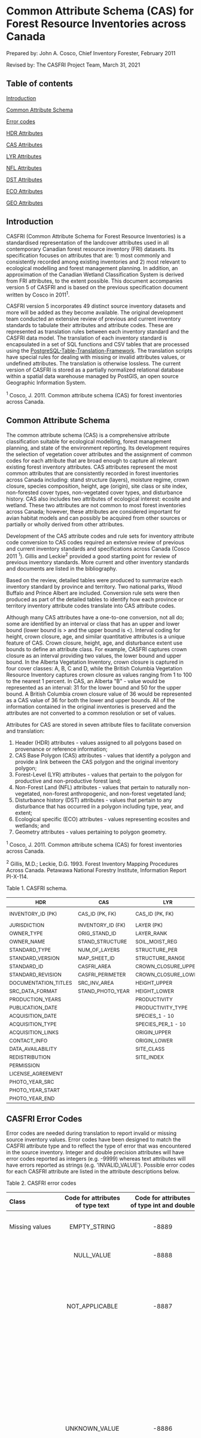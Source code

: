 # Common Attribute Schema (CAS) for Forest Resource Inventories across Canada  

Prepared by: John A. Cosco, Chief Inventory Forester, February 2011

Revised by: The CASFRI Project Team, March 31, 2021

## Table of contents
<a href="#Intro">Introduction</a>

<a href="#CAS">Common Attribute Schema</a>

<a href="#Error_codes">Error codes</a>

<a href="#HDR_attributes">HDR Attributes</a>

<a href="#CAS_attributes">CAS Attributes</a>

<a href="#LYR_attributes">LYR Attributes</a>

<a href="#NFL_attributes">NFL Attributes</a>

<a href="#DST_attributes">DST Attributes</a>

<a href="#ECO_attributes">ECO Attributes</a>

<a href="#GEO_attributes">GEO Attributes</a>

<a name=Intro></a>
## Introduction  

CASFRI (Common Attribute Schema for Forest Resource Inventories) is a standardised representation of the landcover attributes used in all contemporary Canadian forest resource inventory (FRI) datasets. Its specification focuses on attributes that are: 1) most commonly and consistently recorded among existing inventories and 2) most relevant to ecological modelling and forest management planning. In addition, an approximation of the Canadian Wetland Classification System is derived from FRI attributes, to the extent possible. This document accompanies version 5 of CASFRI and is based on the previous specification document written by Cosco in 2011<sup>1</sup>.

CASFRI version 5 incorporates 49 distinct source inventory datasets and more will be added as they become available. The original development team conducted an extensive review of previous and current inventory standards to tabulate their attributes and attribute codes. These are represented as translation rules between each inventory standard and the CASFRI data model. The translation of each inventory standard is encapsulated in a set of SQL functions and CSV tables that are processed using the <a href="https://github.com/edwardsmarc/PostgreSQL-Table-Translation-Framework">PostgreSQL-Table-Translation-Framework</a>. The translation scripts have special rules for dealing with missing or invalid attributes values, or undefined attributes. The translation is otherwise lossless. The current version of CASFRI is stored as a partially normalized relational database within a spatial data warehouse managed by PostGIS, an open source Geographic Information System.

<sup>1</sup> Cosco, J. 2011. Common attribute schema (CAS) for forest inventories across Canada.

<a name=CAS></a>
## Common Attribute Schema  

The common attribute schema (CAS) is a comprehensive attribute classification suitable for ecological modelling, forest management planning, and state of the environment reporting. Its development requires the selection of vegetation cover attributes and the assignment of common codes for each attribute that are broad enough to capture all relevant existing forest inventory attributes. CAS attributes represent the most common attributes that are consistently recorded in forest inventories across Canada including: stand structure (layers), moisture regime, crown closure, species composition, height, age (origin), site class or site index, non-forested cover types, non-vegetated cover types, and disturbance history. CAS also includes two attributes of ecological interest: ecosite and wetland. These two attributes are not common to most forest inventories across Canada; however, these attributes are considered important for avian habitat models and can possibly be acquired from other sources or partially or wholly derived from other attributes.  

Development of the CAS attribute codes and rule sets for inventory attribute code conversion to CAS codes required an extensive review of previous and current inventory standards and specifications across Canada (Cosco 2011 <sup>1</sup>). Gillis and Leckie<sup>2</sup> provided a good starting point for review of previous inventory standards. More current and other inventory standards and documents are listed in the bibliography.

Based on the review, detailed tables were produced to summarize each inventory standard by province and territory. Two national parks, Wood Buffalo and Prince Albert are included. Conversion rule sets were then produced as part of the detailed tables to identify how each province or territory inventory attribute codes translate into CAS attribute codes. 

Although many CAS attributes have a one-to-one conversion, not all do; some are identified by an interval or class that has an upper and lower bound (lower bound is > and the upper bound is <). Interval coding for height, crown closure, age, and similar quantitative attributes is a unique feature of CAS. Crown closure, height, age, and disturbance extent use bounds to define an attribute class. For example, CASFRI captures crown closure as an interval providing two values, the lower bound and upper bound. In the Alberta Vegetation Inventory, crown closure is captured in four cover classes: A, B, C and D, while the British Columbia Vegetation Resource Inventory captures crown closure as values ranging from 1 to 100 to the nearest 1 percent. In CAS, an Alberta "B" - value would be represented as an interval: 31 for the lower bound and 50 for the upper bound. A British Columbia crown closure value of 36 would be represented as a CAS value of 36 for both the lower and upper bounds. All of the information contained in the original inventories is preserved and the attributes are not converted to a common resolution or set of values.  

Attributes for CAS are stored in seven attribute files to facilitate conversion and translation:  

1. Header (HDR) attributes - values assigned to all polygons based on provenance or reference information;  
2. CAS Base Polygon (CAS) attributes - values that identify a polygon and provide a link between the CAS polygon and the original inventory polygon;  
3. Forest-Level (LYR) attributes - values that pertain to the polygon for productive and non-productive forest land;  
4. Non-Forest Land (NFL) attributes - values that pertain to naturally non-vegetated, non-forest anthropogenic, and non-forest vegetated land;  
5. Disturbance history (DST) attributes - values that pertain to any disturbance that has occurred in a polygon including type, year, and extent;
6. Ecological specific (ECO) attributes - values representing ecosites and wetlands; and
7. Geometry attributes - values pertaining to polygon geometry.

<sup>1</sup> Cosco, J. 2011. Common attribute schema (CAS) for forest inventories across Canada.

<sup>2</sup> Gillis, M.D.; Leckie, D.G. 1993. Forest Inventory Mapping Procedures Across Canada. Petawawa National Forestry Institute, Information Report PI-X-114.  



Table 1. CASFRI schema.

| <sub>HDR</sub>               | <sub>CAS</sub>               | <sub>LYR</sub>                 | <sub>NFL</sub>                 | <sub>DST</sub>              | <sub>ECO</sub>              | <sub>GEO</sub>             |
| ---------------------------- | ---------------------------- | ------------------------------ | ------------------------------ | --------------------------- | --------------------------- | -------------------------- |
| <sub>INVENTORY_ID (PK)</sub> | <sub>CAS_ID (PK, FK)</sub>   | <sub>CAS_ID (PK, FK)</sub>     | <sub>CAS_ID (PK, FK)</sub>     | <sub>CAS_ID (PK, FK)</sub>  | <sub>CAS_ID (PK, FK)</sub>  | <sub>CAS_ID (PK, FK)</sub> |
| <sub>JURISDICTION</sub>      | <sub>INVENTORY_ID (FK)</sub> | <sub>LAYER (PK)</sub>          | <sub>LAYER (PK)</sub>          | <sub>LAYER (PK)</sub>       | <sub>WETLAND_TYPE</sub>     | <sub>GEOMETRY</sub>        |
| <sub>OWNER_TYPE</sub>        | <sub>ORIG_STAND_ID</sub>     | <sub>LAYER_RANK</sub>          | <sub>LAYER_RANK</sub>          | <sub>DIST_TYPE_1</sub>      | <sub>WET_VEG_COVER</sub>    |                            |
| <sub>OWNER_NAME</sub>        | <sub>STAND_STRUCTURE</sub>   | <sub>SOIL_MOIST_REG</sub>      | <sub>SOIL_MOIST_REG</sub>      | <sub>DIST_YEAR_1</sub>      | <sub>WET_LANDFORM_MOD</sub> |                            |
| <sub>STANDARD_TYPE</sub>     | <sub>NUM_OF_LAYERS</sub>     | <sub>STRUCTURE_PER</sub>       | <sub>STRUCTURE_PER</sub>       | <sub>DIST_EXT_UPPER_1</sub> | <sub>WET_LOCAL_MOD</sub>    |                            |
| <sub>STANDARD_VERSION</sub>  | <sub>MAP_SHEET_ID</sub>      | <sub>STRUCTURE_RANGE</sub>       | <sub>CROWN_CLOSURE_UPPER</sub> | <sub>DIST_EXT_LOWER_1</sub> | <sub>ECO_SITE</sub>         |                            |
| <sub>STANDARD_ID</sub>       | <sub>CASFRI_AREA</sub>       | <sub>CROWN_CLOSURE_UPPER</sub> | <sub>CROWN_CLOSURE_LOWER</sub> | <sub>DIST_TYPE_2</sub>      |                 <sub>LAYER</sub>            |                            |
| <sub>STANDARD_REVISION</sub> | <sub>CASFRI_PERIMETER</sub>  | <sub>CROWN_CLOSURE_LOWER</sub> |<sub> HEIGHT_UPPER</sub>        | <sub>DIST_YEAR_2</sub>      |                             |                            |
| <sub>DOCUMENTATION_TITLES</sub> | <sub>SRC_INV_AREA</sub>   | <sub>HEIGHT_UPPER</sub>        | <sub>HEIGHT_LOWER</sub>        | <sub>DIST_EXT_UPPER_2</sub> |                             |                            |
| <sub>SRC_DATA_FORMAT</sub>   | <sub>STAND_PHOTO_YEAR</sub>  | <sub>HEIGHT_LOWER</sub>        | <sub>NAT_NON_VEG</sub>         | <sub>DIST_EXT_LOWER_2</sub> |                             |                            |
| <sub>PRODUCTION_YEARS </sub> |                              | <sub>PRODUCTIVITY</sub>        | <sub>NON_FOR_ANTH</sub>        | <sub>DIST_TYPE_3</sub>      |                             |                            |
| <sub>PUBLICATION_DATE</sub>  |                              | <sub>PRODUCTIVITY_TYPE</sub>   | <sub>NON_FOR_VEG</sub>         | <sub>DIST_YEAR_3</sub>      |                             |                            |
| <sub>ACQUISITION_DATE</sub>  |                              | <sub>SPECIES_1 - 10</sub>      |                                | <sub>DIST_EXT_UPPER_3</sub> |                             |                            |
| <sub>ACQUISITION_TYPE</sub>  |                              | <sub>SPECIES_PER_1 - 10</sub>  |                                | <sub>DIST_EXT_LOWER_3</sub> |                             |                            |
| <sub>ACQUISITION_LINKS</sub> |                              | <sub>ORIGIN_UPPER</sub>        |                                |                             |                             |                            |
| <sub>CONTACT_INFO</sub>      |                              | <sub>ORIGIN_LOWER</sub>        |                                |                             |                             |                            |
| <sub>DATA_AVAILABILITY</sub> |                              | <sub>SITE_CLASS</sub>          |                                |                             |                             |                            |
| <sub>REDISTRIBUTION</sub>    |                              | <sub>SITE_INDEX</sub>          |                                |                             |                             |                            |
| <sub>PERMISSION</sub>        |                              |                                |                                |                             |                             |                            |
| <sub>LICENSE_AGREEMENT</sub> |                              |                                |                                |                             |                             |                            |
| <sub>PHOTO_YEAR_SRC</sub>    |                              |                                |                                |                             |                             |                            |
| <sub>PHOTO_YEAR_START</sub>  |                              |                                |                                |                             |                             |                            |
| <sub>PHOTO_YEAR_END</sub>    |                              |                                |                                |                             |                             |                            |

 
<a name=Error_codes></a>
## CASFRI Error Codes  

Error codes are needed during translation to report invalid or missing source inventory values. Error codes have been designed to match the CASFRI attribute type and to reflect the type of error that was encountered in the source inventory. Integer and double precision attributes will have error codes reported as integers (e.g. -9999) whereas text attributes will have errors reported as strings (e.g. 'INVALID_VALUE'). Possible error codes for each CASFRI attribute are listed in the attribute descriptions below.

Table 2. CASFRI error codes

| Class          | Code&nbsp;for&nbsp;attributes of&nbsp;type&nbsp;text | Code&nbsp;for&nbsp;attributes of&nbsp;type&nbsp;int&nbsp;and&nbsp;double | Description |
|:-------------- |:---------:|:------------:|:----------- |
| Missing&nbsp;values | EMPTY_STRING | -8889 | Missing value that is stored as an empty string (e.g. '' or '&#160;'). |
|                | NULL_VALUE        | -8888 | Missing value that is a true null value. |
|                | NOT_APPLICABLE    | -8887 | Target attribute not found in source inventory or attribute does not apply to this record (e.g. the source inventory does not record information for this attribute). |
|                | UNKNOWN_VALUE     | -8886 | Non-null source value indicating that the correct attribute value is not known (e.g. UK) or that the value should exist but can not be determined by the CASFRI translator (e.g. it is not possible to determine the correct value because the source dataset is incomplete). This is different from NOT_APPLICABLE where the value clearly does not exist. |
| Invalid&nbsp;values | OUT_OF_RANGE | -9999 | Value is outside the expected range of valid values (e.g. a percent value that is greater than 100. |
|                | NOT_IN_SET        | -9998 | Non-null value that is not a member of a set or list of expected values (e.g. a source value does not match a list of expected codes for an inventory). |
|                | INVALID_VALUE     | -9997 | Non-null invalid value (e.g. input value does not match expected format). |
|                | WRONG_TYPE        | -9995 | Value is of the wrong data type (e.g. a string or decimal value when an integer is expected). |
| Geometric&nbsp;error | INVALID_GEOMETRY  | -7779 | Invalid geometry in one or more polygons. |
|                | NO_INTERSECT      | -7778 | FRI geometry does not intersect any polygons (e.g. when running a spatial join with a photo year geometry). |
| Translation    | TRANSLATION_ERROR | -3333 | Generic translation error (reported for a failed translation). |



Four types of attribute have been identified in CASFRI and only specific codes are used for each type. They are:

| Attribute&nbsp;type | Description | Possible&nbsp;error&nbsp;code| 
|:-------------- |:--------- |:---------:|
| text | Arbitrary text values. e.g. the MAP_SHEET_ID attribute | NULL_VALUE, EMPTY_STRING, NOT_APPLICABLE, UNKNOWN_VALUE, INVALID_VALUE |
| code | Codified values. e.g. most text CASFRI attributes: SPECIES_X, DIST_TYPE_X and NFL types | NULL_VALUE, EMPTY_STRING, NOT_APPLICABLE, UNKNOWN_VALUE, NOT_IN_SET, INVALID_VALUE |
| number | Numeric values. e.g. LAYER, LAYER_RANK | NULL_VALUE, NOT_APPLICABLE, UNKNOWN_VALUE, INVALID_VALUE |
| range | Bounded numeric values. e.g. all HEIGHT, CROWN_CLOSURE and ORIGIN CASFRI attributes as well as SRC_INV_AREA, STAND_PHOTO_YEAR and SPECIES_PER_X| NULL_VALUE, NOT_APPLICABLE, UNKNOWN_VALUE, INVALID_VALUE, OUT_OF_RANGE |

* The main difference between the text and the number type is that empty numbers can only be NULLs (NULL_VALUE) whereas empty text values can be either NULLs (NULL_VALUE) or empty strings (EMPTY_STRING).
* The main difference between the text and the code type is that wrong codes are not in the set of acceptable values (NOT_IN_SET). In some cases, some codes, not fulfilling the source specification, might also translate to invalid (INVALID_VALUE).
* The main difference between the number and the range type is that range values can be out of range (OUT_OF_RANGE) while simple numbers cannot since they are not delimited.


<a name=HDR_attributes></a>
## HDR Attributes 

Header information is a primary element of CAS. Header information identifies the source data set including jurisdiction, ownership, tenure type, inventory type, inventory version, inventory start and finish date and the year of acquisition for CAS. These attributes are described below.


### INVENTORY_ID (PK)

The **INVENTORY_ID** attribute is a unique identifier that is assigned to each forest inventory. It is the concatenation of the **JURISDICTION** attribute plus an integer that increments with newer inventories within a jurisdiction.

| Values | Description |
| :----- | :-------------- |
| Alphanumeric string of two characters followed by two digits. e.g., BC08, AB06, AB16, NB01 | Two characters represent the province/territory, two digits increment for each source inventory available from the province/territory |


### JURISDICTION

The **JURISDICTION** attribute identifies the province, territory or national park from which the inventory data came.

| Values | 
| :-------------------------- |
| British Columbia |
| Alberta |
| Saskatchewan |
| Manitoba |
| Ontario |
| Quebec |
| Prince Edward Island |
| New Brunswick |
| Nova Scotia |
| Newfoundland and Labrador |
| Yukon Territory |
| Northwest Territories |
| Wood Buffalo National Park |
| Prince Albert National Park |


### OWNER_TYPE

The **OWNER_TYPE** attribute identifies who owns the inventory data. Ownership of the inventory can be federal, provincial, territory, industry, private, or First Nation.

| Values    | Description |
| :-------- | :-------------- |
| PROV_GOV  | Provincial Government |
| FED_GOV   | Federal Government |
| TERRITORY | Yukon Territory or Northwest Territories |
| FN        | First Nation |
| INDUSTRY  | Industry |
| PRIVATE   | Private |
| UNKNOWN_VALUE | Owner type is unknown |


### OWNER_NAME

The **OWNER_NAME** attribute identifies who owns the land that the inventory covers, and degree of permission to which the data can be used. Ownership of the land is identified as being crown, private, military, or First Nation.

| Values   | Description   |
| :------- | :-------------- |
| CROWN    | Crown |
| PRIVATE  | Private |
| MILITARY | Military |
| FN       | First Nation |
| UNKNOWN_VALUE | Owner name is unknown |


### STANDARD_TYPE

The **STANDARD_TYPE** attribute identifies the kind of inventory that was produced for an area. The name, abbreviation, or acronym usually becomes the name used to identify an inventory. For example, Alberta had a series of successive forest inventories called Phase 1, Phase 2, and Phase 3. As inventories became more inclusive of attributes other than just the trees, they became known as vegetation inventories, for example, the Alberta Vegetation Inventory or AVI. The inventory type along with a version number usually identifies an inventory.

| Values         | Description        |
| :------------- | :-------------- |
|  Alphanumeric | Inventory name or type of inventory |
| UNKNOWN_VALUE | Inventory name or type of inventory is unknown |


### STANDARD_VERSION

The **STANDARD_VERSION** attribute identifies the version number of the standards used to produce the inventory, usually across large land bases and for a relatively long period of time. The inventory type along with a version number usually identifies an inventory.

| Values         | Description        |
| :------------- | :-------------- |
|  Alphanumeric | The standard and version of the standard used to produce the inventory |


### STANDARD_ID

The **STANDARD_ID** attribute is the CASFRI unique identifier for the standard used to produce the inventory. If a standard is updated such that a new translation table is required, the **STANDARD_ID** is be incremented. The numeric part of the standard id does not necessarily correspond to the version of the standard nor to a chronological order. It is simply a unique identifier.

| Values        | Description   |
| :------------ | :------------ |
| Alphanumeric | The CASFRI unique identifier of the inventory |

### STANDARD_REVISION

The **STANDARD_REVISION** attribute records whether any revisions have been made to the standard.

| Values        | Description        |
| :------------ | :------------ |
| Alphanumeric | List of revisions made to the standard used to produce the inventory |
| UNKNOWN_VALUE | Standard revision is unknown |


### DOCUMENTATION_TITLES

The **DOCUMENTATION_TITLES** attribute identifies titles of documents associated with the standard and the inventory data e.g., metadata, data dictionary, manual, etc.

| Values | Description |
| :----- | :-------------- |
| Text   | Titles of documents associated with the standard and the inventory data |
| UNKNOWN_VALUE | Titles of documents are unknown |


### SRC_DATA_FORMAT

The **SRC_DATA_FORMAT** attribute identifies the format of the inventory data e.g., geodatabase, shapefile, e00 file. When many formats are used, they are separated by a comma.

| Values           | Description      |
| :--------------- | :--------------- |
| ESRI_GEODATABASE | ESRI file geodatabase       |
| SHAPEFILE        | ESRI shapefile              |
| ESRI_E00         | ESRI E00 transfer files     |
| ESRI_COVERAGE    | ESRI Coverage files         |
| ACCESS_DATABASE  | Microsoft Access database   |
| UNKNOWN_VALUE    | Format of the inventory is unknown |


### PRODUCTION_YEARS

The **PRODUCTION_YEARS** attribute identifies the year or the year interval (e.g. 1998-2003) during which the inventory was produced.

| Values | Description |
| :----- | :-------------- |
| Year   | Year or year interval during which the inventory was produced |
| UNKNOWN_VALUE | Year of production is unknown |


### PUBLICATION_DATE

The **PUBLICATION_DATE**  attribute identifies the date at which the inventory data was published by the producer on the web or internally.

| Values | Description |
| :----- | :-------------- |
| Date   | Date at which the inventory data was published  |
| UNKNOWN_VALUE | Publication date is unknown |

### ACQUISITION_DATE

The **ACQUISITION_DATE** attribute identifies the date at which the inventory data was acquired by the CASFRI project.

| Values | Description |
| :----- | :-------------- |
| Date   | Date at which the inventory data was acquired  |
| UNKNOWN_VALUE | Acquisition date is unknown |


### ACQUISITION_TYPE

The **ACQUISITION_TYPE** attribute identifies the mean by which the inventory data was acquired. This is mainly to identify inventories that were publicly available (online or by other means) when they were acquired by the CASFRI project.

| Values | Description |
| :----- | :-------------- |
| DVD   | Inventory data was acquired on DVD support |
| FTP   | Inventory data was acquired through an FTP site. Link to the FTP site should be provided in the ACQUISITION_LINKS field |
| HTTP   | Inventory data was acquired through a HTTP site. Link to the HTTP site should be provided in the ACQUISITION_LINKS field |
| TEMPORARY_FTP | Inventory data was acquired through a temporary FTP link that is not available anymore |
| TEMPORARY_HTTP | Inventory data was acquired through a temporary HTTP link that is not available anymore |
| UNKNOWN_VALUE   | Acquisition type is unknown |

### ACQUISITION_LINKS

The **ACQUISITION_LINKS** attribute identifies the HTTP or FTP addresses (there can be many) from which the inventory was downloaded. Temporary addresses are not provided.

| Values | Description |
| :----- | :-------------- |
| Text   | HTTP or FTP addresses (there can be many) from which the inventory was downloaded |
| UNKNOWN_VALUE | Acquisition links are unknown |
| NOT_APPLICABLE | Attribute does not apply to this record. (.g. Acquisition type is not FTP, nor HTTP) |

### CONTACT_INFO

The **CONTACT_INFO** attribute identifies the contact information (name, address, phone, email, etc.) associated with the inventory data.

| Values | Description |
| :----- | :-------------- |
| Text   | Contact information associated with the inventory data   |
| NO_INFO | No contact info was provided |


### DATA_AVAILABILITY

The **DATA_AVAILABILITY** attribute identifies the type of access to the inventory data e.g., direct contact or open access.

| Values | Description |
| :----- | :-------------- |
| DIRECT_CONTACT   | The inventory was acquired through direct contact with an individual part of the production process. The name of this person should be listed in the CONTACT_INFO field |
| OPEN_ACCESS      | The inventory is openly available on the web. Links to the dataset should be provided in the ACQUISITION_LINKS field |
| ADMINISTRATVE_PROCESS | The inventory was acquired through a standardized administrative process |
| UNKNOWN_VALUE | Availability of the inventory is unknown |


### REDISTRIBUTION

The **REDISTRIBUTION** attribute identifies the conditions under which the inventory data can be redistributed to other parties.

| Values | Description |
| :----- | :-------------- |
| OPEN_WITH_ACKNOWLEDGMENT  | Dataset can be redistributed if the source is properly acknowledged |
| OPEN_FOR_BEACON_AND_BAM_PROJECTS  | Dataset can be used only for BEACON and BAM projects |
| REQUIRES_AGREEMENT  | Dataset can be redistributed only following a specific agreement with the provider |
| NOT_SPECIFIED  | The dataset redistribution conditions are not specified |
| UNKNOWN_VALUE  | The dataset redistribution conditions are unknown |


### PERMISSION

The **PERMISSION** attribute identifies the degree of permission to which the data can be used i.e., whether the use of the data is unrestricted, restricted or limited.

| Values       | Description |
| :----------- | :-------------- |
| UNRESTRICTED | Use of the inventory data is unrestricted |
| RESTRICTED   | Use of the inventory data has restrictions |
| LIMITED      | Use of the data has limitations |
| NOT_SPECIFIED | Use of the data is not specified |
| UNKNOWN_VALUE | Use of the data is unknown |


### LICENSE_AGREEMENT

The **LICENSE_AGREEMENT** attribute identifies the type of license associated with the inventory data.

| Values | Description |
| :----- | :-------------- |
| Text   | Type of license associated with the inventory data |


### PHOTO_YEAR_SRC

The **PHOTO_YEAR_SRC** attribute identifies the source data type that is used to define the photo year i.e., the year in which the inventory was considered initiated and completed.

| Values           | Description |
| :-------------   | :-------------- |
| SPATIAL_JOIN     | Photo year is stored as polygons in a separate file that has to be spatially joined to the inventory |
| VALUE_PER_STAND  | Photo year is provided as an attribute in the source inventory |
| RELATIONAL_JOIN  | Photo year is stored in a separate table that has to be joined to the inventory |
| GLOBAL_INVENTORY | Photo year is provided as a single value that applies to the entire inventory |
| UNKNOWN_VALUE    | Photo year source is unknown |


### PHOTO_YEAR_START

The **PHOTO_YEAR_START** attribute identifies the year in which the inventory was considered initiated. An inventory can take several years to complete; therefore, start and end dates are included to identify the interval for when the inventory was completed.

| Values      | Description |
| :---------- | :-------------- |
| 1900&#8209;2020 | Earliest year of aerial photo acquisition |
| -8886 | Earliest year of aerial photo acquisition is unknown |


### PHOTO_YEAR_END

The **PHOTO_YEAR_END** attribute identifies the year in which the inventory was considered completed. An inventory can take several years to complete; therefore, start and end dates are included to identify the interval for when the inventory was completed. 

| Values      | Description |
| :---------- | :-------------- |
| 1900&#8209;2020 | Latest year of aerial photo acquisition |
| -8886 | Latest year of aerial photo acquisition is unknown |


<a name=CAS_attributes></a>
## CAS Attributes

The CAS base polygon data provides polygon specific information and links the original inventory polygon ID to the CAS ID. Identification attributes include original stand ID, CAS Stand ID, Mapsheet ID, and Inventory ID. Polygon attributes include stand structure, polygon area and polygon perimeter. Inventory Reference Year, Photo Year, and Administrative Unit are additional identifiers.

<a name=CAS_ID></a>
### CAS_ID (PK)

The **CAS_ID** attribute is an alpha-numeric identifier that is unique for each polygon within CAS database. It is a concatenation of attributes containing the following sections:

- Inventory id e.g., AB06 (4 characters)
- Source filename i.e., name of shapefile or geodatabase (15 characters)
- Primary id - Polygon ID linking back to the source polygon, often Map Sheet ID or similar (10 characters)
- Secondary id - Polygon ID linking back to the source polygon, often a unique polygon if from the source data (10 characters)
- Cas id - usually ogd_fid which is added after loading and ensures all rows in the database have a unique identifier (7 characters)

In some inventories the source polygons have a unique identifier with a length of up to 20 characters. In these cases, the unique identifier can be split and used as the Primary id and Secondary id to reconstruct a unique identifier linking back to the source polygon. This happens in QC and ON for example.

| Values               | Description |
| :------------------- | :---------- |
| Alphanumeric string |  CAS stand identification - unique string for each polygon within CAS |

### INVENTORY_ID (FK)

The **INVENTORY_ID** attribute is a unique identifier that is assigned to each forest inventory. It is the concatenation of the **JURISDICTION** attribute plus an integer that increments for newly acquired inventories within a jurisdiction. Note that higher integer values do not necessarily indicate more recent inventories.

| Values | Description |
| :----- | :-------------- |
| Alphanumeric string of two characters followed by two digits. e.g., BC08, AB06, AB16, NB01 | Two characters represent the province/territory, two digits increment for each source inventory available from the province/territory |


### ORIG_STAND_ID

The **ORIG_STAND_ID** attribute is the unique number for each polygon within the original inventory.

| Values       | Description |
| :----------- | :-------------- |
| Integer      | Unique number for each polygon within the original inventory |


### STAND_STRUCTURE

The **STAND_STRUCTURE** attribute identifies the physical arrangement or vertical pattern of organization of the vegetation within a polygon.

A SINGLE_LAYERED stand has stem heights that do not vary significantly and the vegetation has only one main canopy layer.

A MULTI_LAYERED stand can have several distinct forest layers and each layer is significant, has a distinct height difference, and is evenly distributed. Generally, the layers are intermixed and when viewed vertically, one layer is above the other. We do not consider NFL layers to part of a MULTI-LAYERED stand structure in CASFRI due to the wide range of potential NFL types. For this reason, any polygon labelled MULTI-LAYERED must have at least 2 LYR layers.

COMPLEX layered stands exhibit a high variation in tree heights. There is no single definitive forested layer as nearly all height classes (and frequently ages) are represented in the stand. The height is chosen from a stand midpoint usually followed by a height range.

HORIZONTAL structure represents vegetated or non-vegetated land with two or more homogeneous strata located within other distinctly different homogeneous strata within the same polygon, but the included strata are too small to map separately based on minimum polygon size rules. This attribute is also used to identify multi-label polygons identified in biophysical inventories such as Wood Buffalo National Park and Prince Albert National Park. In Prince Albert National Park, there are 64 polygons with both horizontal and vertical structure. Since the schema cannot support both horizontal and vertical structure in a single polygon, the understory information for these were dropped.  

If COMPLEX or HORIZONTAL stand structure is assigned in the source data, it is assigned the same value in CASFRI. SINGLE_LAYERED and MULTI_LAYERED stand structure are assigned values based on the number of canopy layers identified in the LYR table. If there is one layer, SINGLE_LAYERED is assigned, otherwise MULTI_LAYERED.

| Values | Description |
| :------------------- | :-------------- |
| SINGLE_LAYERED       | Vegetation within a polygon where the heights do not vary significantly |
| MULTI_LAYERED        | Two or more distinct layers of vegetation occur. Each layer is significant, clearly observable                          and evenly distributed. Each layer is assigned an independent description |
| COMPLEX              | Stands exhibit a high variation of heights with no single defined canopy layer |
| HORIZONTAL           | Two or more significant strata within the same polygon; at least one of the strata is too small                          to delineate as a separate polygon |
| NULL_VALUE     | Source value is NULL |
| EMPTY_STRING   | Source value is a non-NULL empty string |
| UNKNOWN_VALUE  | Source value should exist but is unknown |
| NOT_IN_SET     | Source value is not in the set of expected values for the source inventory |
| NOT_APPLICABLE | Attribute does not apply to this record (e.g. polygon does not have canopy information) |


### NUM_OF_LAYERS  

The **NUM_OF_LAYERS** attribute identifies the number of LYR and NFL layers associated with the stand. Note that NUM_OF_LAYERS is independent from STAND_STRUCTURE since STAND_STRUCTURE is only based on the number of canopy layers in the LYR table. STAND_STRUCTURE could therefore be SINGLE_LAYERED, even when NUM_OF_LAYERS is > 1.

| Values        | Description |
| :------------ | :----- |
| 1&#8209;9     | Number of vegetation or non-vegetation layers assigned to a particular polygon. A maximum of 9 layers can be identified |
| -8886         | Number of layers is unknown (e.g. there is disturbance info, but no reported layers) |


### MAP_SHEET_ID

The **MAP_SHEET_ID** attribute identifies the map sheet to which the polygon in the source inventory belongs.

| Values         | Description        |
| :------------  | :------------ |
| Alphanumeric  | Map sheet to which belong the polygon in the source inventory |
| NULL_VALUE     | Source value is null |
| NOT_APPLICABLE | Attribute does not apply to this record |


### CASFRI_AREA

The **CASFRI_AREA** attribute measures the area of each polygon in hectares (ha). It is measured to 2 decimal places by PostGIS.

| Values        | Description |
| :-----        | :------------ |
| >=0.01        | Polygon (stand) area in hectares (ha) |


### CASFRI_PERIMETER

The **CASFRI_PERIMETER** attribute measures the perimeter of each polygon in metres (m). It is measured to 2 decimal places. This attribute is calculated by PostGIS.

| Values | Description |
| :----- | :-------------- |
| >=0.01 | Polygon (stand) perimeter in metres (m) |


### SRC_INV_AREA

The **SRC_INV_AREA** attribute measures the area of each polygon in hectares (ha). It is calculated by the data providers and may contain missing values. It is reported in CASFRI to 2 decimal places.

| Values | Description        |
| :----- | :------------ |
| >=0.01 | Polygon (stand) area in hectares (ha) |
| -8888 | Source value is NULL |
| -8887 | Attribute does not apply to this record |
| -8886 | Source value should exist but is unknown |
| -9997 | Source value is invalid |
| -9999 | Source value is outside expected range |

### STAND_PHOTO_YEAR

The **STAND_PHOTO_YEAR** attribute identifies the year in which the aerial photography program was conducted for a particular polygon. This is in contrast to photo_year_start and photo_year_end which identify the interval for when the inventory was completed.

| Values      | Description      |
| :---------- | :---------- |
| 1900&#8209;2020 | Identifies the year in which the aerial photography program was conducted |
| -8888 | Source value is NULL |
| -8887 | Attribute does not apply to this record |
| -8886 | Source value should exist but is unknown |
| -9997 | Source value is invalid |
| -9999 | Source value is outside expected range |

<a name=LYR_attributes></a>
## LYR Attributes

Forest layer attributes.


### CAS_ID (PK, FK)

See <a href="#CAS_ID">CAS_ID</a> in the CAS table.

<a name=LAYER></a>
### LAYER (PK)

Identifies the layer number of the LYR or NFL row within a particular polygon. A maximum of 9 layers can be identified. No two LYR or NFL layers can have the same value within the same polygon.

LAYER is related to STAND_STRUCTURE and NUM_OF_LAYERS and is recorded for all LYR and NFL records. In stands with SINGLE_LAYERED, MULTI_LAYERED or COMPLEX structure, Layer 1 will always be the tallest (uppermost) LYR layer in the stand sequentially followed by Layer 2 and so on. All NFL layers are reported below the LYR layers, shrub layers are assumed to be above herb layers in cases where both are available. Any non-vegetated NFL layers are reported last (i.e. highest layer value). Lower layers are assigned the appropriate value based on the presence of higher layers, so if no canopy information exists, an NFL layer will get a value of 1. In stands with HORIZONTAL structure, the LAYER values represent the different horizontal sub-components of the polygon. The maximum number of layers recognized is nine. 

| Values   | Description   |
| :------- | :------- |
| 1&#8209;9 | Layer number of a vegetation or non-vegetation layer within a particular polygon |

Notes:

- LAYER is a CASFRI derived attribute that is computed based on the presence or absence of values for different layers. This is why it cannot be assigned an error code. It does not have any direct relation to any values in the source data.
- The LYR and NFL tables define layers as described above. The LAYER attribute in the DST is always used to associate a DST record with a LYR or NFL layer. DST layer should never have values that don't match an existing LYR or NFL record.
- ECO LAYER is only used in Parks Canada datasets with horizontal structure.

<a name=LAYER_RANK></a>
### LAYER_RANK

Layer rank is an attribute related to LAYER and refers to the layer importance for forest management planning, operational, or silvicultural purposes. Layer rank is always copied from the source data when available. If no rank is assigned in the source data, CASFRI reports an error code. 

Some inventories (AB, NB, NT, ON, SK SKVI, and NS) do not have an explicit rank attribute, but do have attributes repeated for an overstory (or primary) and understory (or secondary) layer. SK SFVI has attributes repeated for three forest layers. In these cases, we assign the overstory (primary) values to LAYER_RANK 1, the understory (secondary) values to LAYER_RANK 2 etc. The overstory (or primary) layer is not always the tallest, so LAYER and LAYER_RANK in these inventories are not always the same.

| Values | Description |
| :----- | :----- |
| 1&#8209;9  | Layer Rank - value assigned sequentially to layer of importance. Rank 1 is the most important layer followed by Rank 2,                etc.  |
| -8888 | Source value is NULL |
| -8887 | Attribute does not apply to this record |
| -8886 | Source value should exist but is unknown |
| -9997 | Source value is invalid |


<a name=STRUCTURE_PER></a>
### STRUCTURE_PER

The **STRUCTURE_PER** attribute identifies the percentage of stand area for HORIZONTAL structured polygons. It is assigned in 10% increments, attributed to each stratum within the entire polygon and must add up to 100%. Any number of horizontal strata can be described per horizontal polygon.

| Values                             | Description  |
| :--------------------------------- | :------ |
| 10, 20, 30, 40, 50, 60, 70, 80, 90 | When **STAND_STRUCTURE** = "HORIZONTAL", used with horizontal stands to identify the percentage, in 10%                                        increments, of strata within the polygon. Must add up to 100%. |
| 100                                | When **STAND_STRUCTURE** = "SINGLE_LAYERED", "MULTI_LAYERED", "COMPLEX", value = 100 i.e., when there is no horizontal                                                structure |
| -8888 | Source value is NULL |
| -8887 | Attribute does not apply to this record |
| -8886 | Source value should exist but is unknown |
| -9997 | Source value is invalid |
| -9999 | Source value is outside expected range |


### STRUCTURE_RANGE

The **STRUCTURE_RANGE** attribute identifies the height range (m) around stand midpoint for COMPLEX structured polygons. For example, height range 6 means that the range around the midpoint height is 3 meters above and 3 meters below the midpoint.

| Values | Description |
| :----- | :----- |
| 1&#8209;99 | When **STAND_STRUCTURE** = "COMPLEX", measures the height range (m) around the midpoint height of the stand. It is calculated as the difference between the mean or median heights of the upper and lower layers within the complex stand |
| -8888 | Source value is NULL |
| -8887 | Attribute does not apply to this record  (e.g. when **STAND_STRUCTURE** = "SINGLE_LAYERED", "MULTI_LAYERED", or "HORIZONTAL") |
| -8886 | Source value should exist but is unknown |
| -9997 | Source value is invalid |
| -9999 | Source value is outside expected range |

Notes:

- Applies to the following inventories: AB, NT, SK (SFVI), and YT (YVI02).


<a name=SOIL_MOIST_REG></a>
### SOIL_MOIST_REG  

The **SOIL_MOIST_REG** attribute identifies the available moisture supply for plant growth over a period of several years. Soil moisture regime is influenced by precipitation, evapotranspiration, topography, insolation, ground water, and soil texture. The CAS soil moisture regime code represents the similarity of classes across Canada.

| Value          | Description |
| :------------- | :----- |
| DRY            | Soil retains moisture for a negligible period following precipitation with very rapid drained substratum |
| MESIC          | Soils retains moisture for moderately short to short periods following precipitation with moderately well drained substratum |
| MOIST          | Soil retains abundant to substantial moisture for much of the growing season with slow soil infiltration |
| WET            | Poorly drained to flooded where the water table is usually at or near the surface, or the land is covered by shallow water |
| AQUATIC        | Permanent deep-water areas characterized by hydrophytic vegetation (emergent) that grows in or at the surface of water |
| NULL_VALUE     | Source value is NULL |
| EMPTY_STRING   | Source value is a non-NULL empty string |
| UNKNOWN_VALUE  | Source value should exist but is unknown |
| NOT_IN_SET     | Source value is not in the set of expected values for the source inventory |
| NOT_APPLICABLE | Attribute does not apply to this record |

Notes: SOIL_MOIST_REG is usually a polygon level attribute and is therefore the same for any LYR and NFL records. AB and NT however report soil moisture separately for the overstory and understory layers which can lead to layer 1 and 2 having different values.

<a name=CROWN_CLOSURE></a>
### CROWN_CLOSURE_UPPER, CROWN_CLOSURE_LOWER 

The **CROWN_CLOSURE_UPPER** and **CROWN_CLOSURE_LOWER** attributes estimate the percentage of ground area covered by vertically projected tree crowns, shrubs, or herbaceous cover. Crown closure is usually estimated independently for each layer. Crown closure is commonly represented by classes and differs across Canada; therefore, CASFRI recognizes an upper and lower percentage bound for each class.

| Values    | Description |
| :-------- | :-------------- |
| 0&#8209;100   | Upper and lower bound of a crown closure class |
| -8888 | Source value is NULL |
| -8887 | Attribute does not apply to this record (e.g. not a forested polygon) |
| -8886 | Source value should exist but is unknown |
| -9997 | Source value is invalid |
| -9999 | Source value is outside expected range |



<a name=HEIGHT></a>
### HEIGHT_UPPER, HEIGHT_LOWER

The **HEIGHT_UPPER** and **HEIGHT_LOWER** attributes are based on an average height of leading species of dominant and co-dominant heights of the vegetation layer and can represent trees, shrubs, or herbaceous cover. Height can be represented by actual values or by height class and its representation is variable across Canada; therefore, CAS will use upper and lower bounds to represent height.

| Values    | Description |
| :-------- | :-------------- |
| &gt;0, &#8804;100   | Upper and lower bound of a height class |
| -8888 | Source value is NULL |
| -8887 | Attribute does not apply to this record (e.g. not a forested polygon) |
| -8886 | Source value should exist but is unknown |
| -9997 | Source value is invalid |
| -9999 | Source value is outside expected range |


Note:
* In BC10, separate heights are assigned for the dominant and co-dominant species in a layer. A weighted average is therefore computed based on the dominant and co-dominant heights, weighted by the percent cover of the dominant and co-dominant species in the layer.


### PRODUCTIVITY
The **PRODUCTIVITY** attribute classifies forested lands into either productive or unproductive for the purpose of forestry operations. This attribute is translated from source information where it exists. Not all inventories classify productivity. Some inventories have a source value that indicates PRODUCTIVE_FOREST, other inventories classify non-productive types in which case NON_PRODUCTIVE_FOREST is assigned and the non-productive code is translated as **PRODUCTIVITY_TYPE**. If any **PRODUCTIVITY** or **PRODUCTIVITY_TYPE** information is available in the source data, unknown rows are assigned UNKNOWN_VALUE. If no information is available in the source data, NOT_APPLICABLE is assigned.

| Values | Description |
| :----- | :------------ |
| NON_PRODUCTIVE_FOREST  | Forested lands that are not capable of producing trees for forest operations. Includes areas that can produce timber, but cannot be harvested for various reasons |
| PRODUCTIVE_FOREST      | Forested lands capable of producing trees for forest operations |
| UNKNOWN_VALUE          | Source value should exist but is unknown |
| NOT_APPLICABLE         | Attribute does not apply to this record |


### PRODUCTIVITY_TYPE

The **PRODUCTIVITY_TYPE** attribute classifies forested lands by their productive or unproductive class, as assigned in the source data. **PRODUCTIVITY_TYPE** is a sub-class of **PRODUCTIVITY**, but both values may not always occur together. For example, a forested polygon could be labelled as non-productive but a type might not always be assigned. Generally, if a non-productive type is assigned, **PRODUCTIVITY** is reported as NON_PRODUCTIVE_FOREST. One exception is if there is another source attribute that directly assigns **PRODUCTIVITY** as is the case in BC which has separate attributes for classifying the harvestable land base, and for labelling non-productive types (note that this can actually lead to confusing assignments where polygons are labelled as non-productive in one attribute, but included in the harvestable land base in another attribute). Generally, HARVESTABLE is assigned along with PRODUCTIVE_FOREST; and PROTECTION_FOREST, TREED_MUSKEG, TREED_ROCK, ALPINE_FOREST, SCRUB_SHRUB and ALDER are assigned along with NON_PRODUCTIVE_FOREST.

This attribute is translated from source information where it exists. Since this attribute only translates information available in the source inventories, there will be unproductive alpine forests identified for BC, but in AB this same forest type will be labelled UNKNOWN_VALUE because the AB source data does not classify it. If any **PRODUCTIVITY** or **PRODUCTIVITY_TYPE** information is available in the source data, unknown rows are assigned UNKNOWN_VALUE. If no information is available in the source data, NOT_APPLICABLE is assigned.

| Values | Description |
| :----- | :------------ |
| HARVESTABLE            | Identified as harvestable by the source jurisdiction |
| PROTECTION_FOREST      | Areas with adequate timber growth that cannot be harvested due to site risk (steep slopes, small islands etc.), or formal protection (recreation sites, shelter belts, small islands, ecological protection) |
| TREED_MUSKEG           | Treed wetland sites |
| TREED_ROCK             | Treed rock sites |
| ALPINE_FOREST          | High elevation forest usually above 1800 m |
| SCRUB_SHRUB            | Various types of scrub and shrub sites |
| ALDER                  | Sites dominated by alder (or willow, or birch), usually associated with water or wetlands |
| UNKNOWN_VALUE          | Source value should exist but is unknown |
| NOT_APPLICABLE         | Attribute does not apply to this record |


### SPECIES_1 - SPECIES_10

The **SPECIES_1** to **SPECIES_10** attributes identify the species composing a forested stand.

Species composition is the percentage of each tree species represented within a forested polygon by layer. In the source data, species are listed in descending order according to their contribution based on crown closure, basal area, or volume depending on the province or territory. In CASFRI we order species by percent value from largest to smallest. A total of ten species can be used per layer. For the first species for example, CASFRI has a SPECIES_1 attribute to record the species name, and a SPECIES_PER_1 attribute to record the percent cover. Species percent will capture percent estimates to the nearest percent; however, most inventories across Canada describe species to the nearest 10%. Species composition for each forest stand and layer must sum to 100%.  

CASFRI v5 adopts the National Forest Inventory species codes for Canada (https://nfi.nfis.org/resources/groundplot/4a-GPDataDictionary5.1.7.pdf). A full list of the CASFRI species codes can be seen in the [species_codes_mapping](https://github.com/edwardsmarc/CASFRI/blob/master/translation/tables/species_code_mapping.csv) table.

| Values         | Description |
| :------------  | :-------------- |
| Species codes  | See casfri_species_codes in [species_codes_mapping](https://github.com/edwardsmarc/CASFRI/blob/master/translation/tables/species_code_mapping.csv) |
| NULL_VALUE     | Source value is NULL |
| EMPTY_STRING   | Source value is a non-NULL empty string |
| UNKNOWN_VALUE  | Source value should exist but is unknown |
| NOT_IN_SET     | Source value is not in the set of expected values for the source inventory |
| NOT_APPLICABLE | Attribute does not apply to this record |


### SPECIES_PER_1 - SPECIES_PER_10

The **SPECIES_PER_1** to **SPECIES_PER_10** attributes identify the percentage of each species composing a forested stand. See SPECIES_1 - SPECIES_10 above.

| Values    | Description |
| :-------- | :-------------- |
| 1&#8209;100   | Percentage of a species or generic group of species that contributes to the species composition of a polygon. Must add                up to 100% |
| -8888 | Source value is NULL |
| -8887 | Attribute does not apply to this record |
| -8886 | Source value should exist but is unknown |
| -9997 | Source value is invalid |
| -9999 | Source value is outside expected range |



### ORIGIN_UPPER, ORIGIN_LOWER

The **ORIGIN_UPPER** and **ORIGIN_LOWER** attributes identify the average initiation year of codominant and dominant trees of the leading species within each layer of a polygon. Origin is determined either to the nearest year or decade. An upper and lower bound is used to identify CASFRI origin. Some inventories include origin explicitly, and in some cases we calculate it using photo year and age.

| Values    | Description |
| :-------- | :-------------- |
| 1000&#8209;2020  | Upper and lower bound of an origin class |
| -8888 | Source value is NULL |
| -8887 | Attribute does not apply to this record |
| -8886 | Source value should exist but is unknown |
| -9997 | Source value is invalid |
| -9999 | Source value is outside expected range |



### SITE_CLASS

The **SITE_CLASS** attribute estimates the potential productivity of land for tree growth. Site class reflects tree growth response to soils, topography, climate, elevation, and moisture availability. Site class is copied from the source data when available.

| Values         | Description |
| :-----         | :-------------- |
| UNPRODUCTIVE   | Cannot support a commercial forest |
| POOR           | Poor tree growth based on age height relationship |
| MEDIUM         | Medium tree growth based on age height relationship |
| GOOD           | Good tree growth based on age height relationship |
| NULL_VALUE     | Source value is NULL |
| EMPTY_STRING   | Source value is a non-NULL empty string |
| UNKNOWN_VALUE  | Source value should exist but is unknown |
| NOT_IN_SET     | Source value is not in the set of expected values for the source inventory |
| NOT_APPLICABLE | Attribute does not apply to this record |


### SITE_INDEX

The **SITE_CLASS** attribute estimates site productivity for tree growth. It is derived for all forested polygons based on leading species, height, and stand age based on a specified reference age. Site index is not available for most inventories across Canada, it is copied from the source data when available.

| Values    | Description |
| :-------- | :-------------- |
| 0&#8209;99    | Estimate of site productivity for tree growth based on a specified reference age |
| -8888 | Source value is NULL |
| -8887 | Attribute does not apply to this record |
| -8886 | Source value should exist but is unknown |
| -9997 | Source value is invalid |
| -9999 | Source value is outside expected range |


<a name=NFL_attributes></a>
## NFL Attributes

Non-forested attributes.

### CAS_ID (PK, FK)

See <a href="#CAS_ID">CAS_ID</a> in the CAS table.

### LAYER (PK)

See <a href="#LAYER">LAYER</a> in the LYR table.

### LAYER_RANK  
See <a href="#LAYER_RANK">LAYER_RANK</a> in the LYR table.

### SOIL_MOIST_REG

See <a href="#SOIL_MOIST_REG">SOIL_MOIST_REG</a> in the LYR table.


### STRUCTURE_PER

See <a href="#STRUCTURE_PER">STRUCTURE_PER</a> in the LYR table.


### CROWN_CLOSURE_UPPER, CROWN_CLOSURE_LOWER

See <a href="#CROWN_CLOSURE ">CROWN_CLOSURE</a> in the LYR table.

Crown closure defined in the NFL table must be a value explicitly assigned to the NFL layer in the source data.


### HEIGHT_UPPER, HEIGHT_LOWER

See <a href="#HEIGHT ">HEIGHT</a> in the LYR table.

Height defined in the NFL table must be a value explicitly assigned to the NFL layer in the source data.


### NAT_NON_VEG  

The **NAT_NON_VEG** attribute identifies the type of natural land with no vegetation cover. The maximum vegetation cover varies across Canada but is usually less than six or ten percent.

| Values         | Description |
| :------------- | :----- |
| ALPINE         | High elevation exposed land |
| LAKE           | Ponds, lakes or reservoirs |
| RIVER          | Double-lined watercourse |
| OCEAN          | Coastal waters |
| WATERBODY      | Generic waterbody |
| ROCK_RUBBLE    | Bed rock or talus or boulder field |
| SAND           | Sand dunes, sand hills, non-recent water sediments |
| SNOW_ICE       | Ice fields, glaciers, permanent snow |
| SLIDE          | Recent slumps or slides with exposed earth |
| EXPOSED_LAND   | Other non-vegetated land |
| BEACH          | Sand areas adjacent to water bodies |
| WATER_SEDIMENT | Recent sand and gravel bars |
| FLOOD          | Recent flooding including beaver ponds |
| ISLAND         | Vegetated or non-vegetated islands |
| TIDAL_FLATS    | Non-vegetated feature associated with oceans |
| OTHER          | Any other source inventory land type not supported by CASFRI |
| NULL_VALUE     | Source value is NULL |
| EMPTY_STRING   | Source value is a non-NULL empty string |
| UNKNOWN_VALUE  | Source value should exist but is unknown |
| NOT_IN_SET     | Source value is not in the set of expected values for the source inventory |
| NOT_APPLICABLE | Attribute does not apply to this record |


### NON_FOR_ANTH

The **NON_FOR_ANTH** attribute identifies the type of non-forested anthropogenic areas influenced or created by humans. These sites may or may not be vegetated.   

| Values         | Description |
| :------------- | :----- |
| INDUSTRIAL     | Industrial sites |
| FACILITY_INFRASTRUCTURE | Transportation, transmission, pipeline |
| CULTIVATED     | Pasture, crops, orchards, plantations |
| SETTLEMENT     | Cities, towns, ribbon development |
| LAGOON         | Water filled, includes treatment sites |
| BORROW_PIT     | Associated with facility/infrastructure |
| OTHER          | Any other source inventory site type not supported by CASFRI |
| NULL_VALUE     | Source value is NULL |
| EMPTY_STRING   | Source value is a non-NULL empty string |
| UNKNOWN_VALUE  | Source value should exist but is unknown |
| NOT_IN_SET     | Source value is not in the set of expected values for the source inventory |
| NOT_APPLICABLE | Attribute does not apply to this record |


### NON_FOR_VEG  

The **NON_FOR_VEG** attribute identifies the type of non-forested vegetated areas including all natural lands that have vegetation cover with usually less than 10% tree cover. These cover types can be stand alone or used in multi-layer situations.   

| Values         | Description |
| :------------- | :----- |
| TALL_SHRUB     | Shrub lands with shrubs > 2 meters tall |
| LOW_SHRUB      | Shrub lands with shrubs < 2 meters tall |
| GRAMINOIDS     | Grasses, sedges, rushes, and reeds |
| FORBS          | Herbaceous plants other than graminoids |
| HERBS          | Undistinguishable family of herbs |
| BRYOID         | Mosses and lichens |
| OPEN_MUSKEG    | Wetlands with less than 10% tree cover (<25% in NS) |
| TUNDRA         | Flat treeless plains |
| OTHER          | Any other source inventory cover type not supported by CASFRI  |
| NULL_VALUE     | Source value is NULL |
| EMPTY_STRING   | Source value is a non-NULL empty string |
| UNKNOWN_VALUE  | Source value should exist but is unknown |
| NOT_IN_SET     | Source value is not in the set of expected values for the source inventory |
| NOT_APPLICABLE | Attribute does not apply to this record |


<a name=DST_attributes></a>
## DST Attributes

### CAS_ID (PK, FK)

See <a href="#CAS_ID">CAS_ID</a> in the CAS table.


### LAYER (PK)

The **LAYER** attribute identifies the specific layer to which the disturbance is linked in the source data. It can be assigned to the corresponding LYR or NFL layer in CASFRI (See <a href="#LAYER">LYR table LAYER.</a>). When disturbances are not explicitly linked to a specific layer or when the source inventory arbitrarily assigns all disturbances to layer 1, -8886 (UNKNOWN_VALUE) is assigned to LAYER since the correct layer associated with the disturbance is unknown.

| Values   | Description |
| :------- | :------- |
| 1&#8209;9| Identifies the layer number that the disturbance is associated with |
| -8886 | Source value should exist but is unknown |


### DIST_TYPE_1 - DIST_TYPE_3

The **DIST_TYPE_1** to **DIST_TYPE_3** attributes identify the type of disturbance history that has occurred or is occurring within the polygon. The type of disturbance, the extent of the disturbance and the disturbance year, if known, may be recorded. The disturbance may be natural or human caused. Up to three disturbance events can be recorded with the oldest event described first. Silviculture treatments have been grouped into one category and include any silviculture treatment or treatments recorded for a polygon.  

| Values         | Description |
| :------------- | :-------------- |
| BURN           | Wildfires or escape fires |
| CUT            | Logging with known extent |
| DISEASE        | Root, stem or branch diseases |
| FLOOD          | Permanent flooding from blockage or damming |
| INSECT         | Root, bark, leader or defoliation insects |
| PARTIAL_CUT    | Portion of forest has been removed, extent known or unknown |
| SLIDE          | Damage from avalanche, slump, earth or rock slides |
| WINDFALL       | Blow down |
| WEATHER        | Ice, frost, red belt |
| DEAD_UNKNOWN   | Dead or dying trees, cause unknown |
| SILVICULTURE_TREATMENT | Planting, thinning, seed tree |
| OTHER          | Other type of damage |
| NULL_VALUE     | Source value is NULL |
| EMPTY_STRING   | Source value is a non-NULL empty string |
| UNKNOWN_VALUE  | Source value should exist but is unknown |
| NOT_IN_SET     | Source value is not in the set of expected values for the source inventory |
| NOT_APPLICABLE | Attribute does not apply to this record |
| INVALID_VALUE  | Source value is not in an acceptable format |

Note:
* In some cases disturbance types can occur without years, and years can occur without disturbance types. Any disturbances with unknown years are reported as the oldest disturbance, and any missing disturbance types are reported as UNKNOWN_VALUE.

### DIST_YEAR_1 - DIST_YEAR_3  

The **DIST_YEAR_1** to **DIST_YEAR_3** attributes identify the year a disturbance event occurred. The disturbance year may be unknown. Three disturbance years can be identified, one for each disturbance event.    

| Values       | Description |
| :----------- | :---------- |
|  1000&#8209;2020 | Disturbance Year - year that a disturbance event occurred |
| -8888 | Source value is NULL |
| -8887 | Attribute does not apply to this record |
| -8886 | Source value should exist but is unknown |
| -9997 | Source value is invalid |
| -9999 | Source value is outside expected range |


### DIST_EXT_UPPER_1 - DIST_EXT_UPPER_3, DIST_EXT_LOWER_1 - DIST_EXT_LOWER_3

The **DIST_EXT_UPPER_1** to **DIST_EXT_UPPER_3** and the **DIST_EXT_LOWER_1** to **DIST_EXT_LOWER_3** attributes provide an estimate of the proportion of the polygon that has been affected by the associated disturbance. Extent codes and classes vary across Canada where they occur; therefore, CAS identifies upper and lower bounds for this category. Three disturbance extents can be identified, one for each disturbance event. Usually, extents are reported in increments of 10%, but YT03 uses 5% increments so the lowest possible DIST_EXT_UPPER value is 5%.  

| Values | Description |
| :--------------------------------------------------------------------------------------------------------------- | :-------------- |
| 5&#8209;100 | Upper bound of extent class |
| 1&#8209;95 | Lower bound of extent class |
| -8888 | Source value is NULL |
| -8887 | Attribute does not apply to this record |
| -8886 | Source value should exist but is unknown |
| -9997 | Source value is invalid |
| -9999 | Source value is outside expected range |


<a name=ECO_attributes></a>
## ECO Attributes

Ecological attributes are generally not included or are incompletely recorded in typical forest inventories across Canada. Two attributes have been included for CAS: ecosite and wetland. These attributes are to be translated or derived for CAS from other attributes whenever possible.  


### CAS_ID (PK, FK)

See <a href="#CAS_ID">CAS_ID</a> in the CAS table.

### LAYER (PK)

The **LAYER** attribute identifies the specific layer to which the wetland is linked in the source data. When wetlands are not explicitly linked to a specific layer -8886 (UNKNOWN_VALUE) is assigned. Layer is usually only populated for cases with horizontal structure where multiple wetland sub-components can be included within a single polygon (e.g. PC02). In this case each layer represents a different sub-component of the horizontal structure.

| Values   | Description |
| :------- | :------- |
| 1&#8209;9| Identifies the layer number that the wetland is associated with |
| -8886 | Source value should exist but is unknown |

### WETLAND CLASSIFICATION

The wetland classification scheme used for CAS follows the classes developed by the National Wetlands Working Group<sup>1</sup> and modified by Vitt and Halsey<sup>2,3</sup>. The scheme was further modified to take into account coastal and saline wetlands. The CAS wetland attribute is composed of four parts: wetland type (WETLAND_TYPE), wetland vegetation modifier (WET_VEG_COVER), wetland landform modifier (WET_LANDFORM_MOD), and wetland local modifier (WET_LOCAL_MOD).  

Five major wetland types are recognized based on wetland development from hydrologic, chemical, and biotic gradients that commonly have strong cross-correlations. Two of the types; FEN and BOG, are peat-forming with greater than 40 cm of accumulated organics. The three non-peat forming wetland types are SHALLOW_WATER (shallow open water), MARSH (fresh or salt water), and SWAMP. A NOT_WETLAND type is also included. The Vegetation Modifier is assigned to a wetland type to describe the amount of vegetation cover. The Landform Modifier is a modifier label used when permafrost, patterning, or salinity are present. The Local Landform Modifier is a modifier label used to define the presence or absence of permafrost features or if vegetation cover is shrub or graminoid dominated.  

Not many forest inventories across Canada provide a wetland attribute. Some inventories have complete or partial wetland attributes while others will need to have wetland types derived from other attributes or ecosite information. The level of wetland detail that is possible to describe from a particular inventory database is dependent on the attributes that already exist. The wetland derivation may not be complete nor will it always be possible to derive or record all four wetland attributes in the CAS database. 

### WETLAND_TYPE

| Values | Description |
| :----- | :----- |
| BOG    | > 40 cm peat, receive water from precipitation only, low in nutrients and acid, open or wooded with sphagnum moss |
| FEN    | > 40 cm peat, groundwater and runoff flow, mineral rich with mostly brown mosses, open, wooded or treed |
| SWAMP  | Woody vegetation with > 30% shrub cover or 6% tree cover. Mineral rich with periodic flooding and near permanent subsurface water. Various mixtures of mineral sediments and peat |
| MARSH  | Emergent vegetation with < 30% shrub cover, permanent or seasonally inundated with nutrient rich water |
| SHALLOW_WATER | Freshwater lakes < 2 m depth |
| TIDAL_FLATS | Ocean areas with exposed flats |
| ESTUARY | Mixed freshwater/saltwater marsh areas |
| WETLAND | Wetland without distinction of type |
| NOT_WETLAND | Upland areas |
| NOT_APPLICABLE | Attribute does not apply to this record |


### WET_VEG_COVER

| Values | Description |
| :----- | :----- |
| FORESTED | Closed canopy forests > 70% tree cover |
| WOODED   | Open canopy forests > 6% to 70% tree cover |
| OPEN_NON_TREED_FRESHWATER | Open canopy forests < 6% tree cover with shrubs |
| OPEN_NON_TREED_COASTAL | Open canopy coastal forests < 6% tree cover, with shrubs |
| MUD      | No vegetation cover |
| NOT_APPLICABLE | Attribute does not apply to this record |


### WET_LANDFORM_MOD

| Values | Description |
| :----- | :---------- |
| PERMAFROST_PRESENT       | Permafrost present |
| PATTERNING_PRESENT       | Patterning present |
| NO_PERMAFROST_PATTERNING | No permafrost or patterning present |
| SALINE_ALKALINE          | Saline or alkaline present |
| NOT_APPLICABLE | Attribute does not apply to this record |


### WET_LOCAL_MOD

| Values | Description |
| :----- | :----- |
| INT_LAWN_SCAR   | Collapse scar present in permafrost area |
| INT_LAWN_ISLAND | Internal lawn with islands of forested peat plateau |
| INT_LAWN        | Internal lawns present (permafrost was once present) |
| NO_LAWN         | Internal lawns not present |
| SHRUB_COVER     | Shrub cover > 25% |
| GRAMINOIDS      | Graminoids with shrub cover < 25%      |
| NOT_APPLICABLE  | Attribute does not apply to this record |

<sup>1</sup>National Wetlands Working Group 1988. Wetlands of Canada. Ecological Land Classification Series No. 24.  

<sup>2</sup>Alberta Wetland Inventory Standards. Version 1.0. June 1977. L. Halsey and D. Vitt.  

<sup>3</sup> Alberta Wetland Inventory Classification System. Version 2.0. April 2004. Halsey, et. al.  

  
### ECOSITE

The **ECOSITE** attribute is a site-level description that provide a linkage between vegetation and soil/moisture and nutrient features on the site. A common attribute structure for ecosite is not provided for CAS because ecosite is not available for most forest inventories across Canada nor can it be derived from existing attributes. An ecosite field is included in CAS to accommodate inventories that do include ecosite data.

| Values      | Description      |
| :---------- | :---------- |
| A-Z / 0-199 | Ecosite - an area defined by a specific combination of site, soil, and vegetation characteristics as influenced by                     environmental factors |
| NOT_APPLICABLE | Attribute does not apply to this record |


<a name=GEO_attributes></a>
## GEO Attributes 

Geometry attributes are calculated by the translation engine.

### CAS_ID (PK, FK)

See <a href="#CAS_ID">CAS_ID</a> in the CAS table.

### GEOMETRY

The **GEOMETRY** attribute stores the geometry associated with the record.

| Values           | Description      |
| :--------------- | :---------- |
| PostGIS geometry | Polygon associated with each record |




## Bibliography  



### British Columbia

Ministry of Forests 1982. Forest and Range Inventory Manual, Chapter 3, Forest Classification.  

Ministry of Forests 1992. Forest Inventory Manual. Volumes 1 - 5.  

Resource Inventory Committee 2002. Vegetation Resources Inventory, Version 2.4. Photo Interpretation Procedures. Ministry of Sustainable  
Resource Management. Terrestrial Information Branch (<http://www.for.gov.bc.ca/risc>).  

Sandvoss, M, B. McClymont and C. Farnden (compilers) 2005. A User's Guide to the Vegetation Resources Inventory. Timberline Forest Inventory  
Consultants.  

  

### Alberta 

Alberta Department of Energy and Nat. Res. 1985. Alberta Phase 3 Forest Inventory: An Overview. Rep. No. I/86.  

Alberta Department of Energy and Nat. Res. 1985. Alberta Phase 3 Inventory: Forest Cover Type Specifications. Rep. No. 58.  

Alberta Environmental Protection 1991. Alberta Vegetation Inventory Standards Manual, Version 2.1. Resource Data Division. Data Acquisition  
Branch.  

Alberta Sustainable Resource development. 2005. Alberta Vegetation Inventory Standards. Version 2.1.1 March 2005. Chapter 3 - Vegetation  
Inventory Standards and Data Model Documents. Resource Information Branch.  

Halsey L. and D.H. Vitt. 1977 Alberta Wetland Inventory Standards. Version 1.0. June.  

Halsey L., D.H. Vitt, D. Beilman, S. Crow, S. Meehelcic, and R. Wells. 2004. Alberta Wetland Inventory Classification System Version 2.0.  
Alberta Sustainable Resource Development, Resource Data Branch. Pub. No, T/031.  



### Saskatchewan

Lindenas, D.J. 1985. Specifications for the Interpretation and Mapping of Aerial Photographs in the Forest Inventory Section. Sask. Dept. Parks and Renew. Res. Internal Manual.  

Saskatchewan Environment 2004. Saskatchewan Forest Vegetation Inventory, Version 4.0.  

Forest Service.  
(www.se.gov.sk.ca/forests/forestmanagement/Sask_Leg_Manuals.htm.  

  

### Manitoba

Manitoba Conservation. Prior to 1992. Forest Inventory Manual 1.0 and 1.1. Forest Inventory and Resource Analysis.  

Manitoba Conservation. 1992 - 1996. Forest Inventory Manual 1.2. Forest Inventory and Resource Analysis.  

Manitoba Conservation. 1996 - 1997. Forest Inventory Manual 1.3. Forest Inventory and Resource Analysis.  

Manitoba Conservation. 2001. Forest Lands Inventory Manual 1.1. Forest Inventory and Resource Analysis.  

Louisiana Pacific Canada Ltd. 2004. FLI User Guide (Draft). Prepared by The Forestry Corp. Ontario  

Ontario Ministry of Natural Resources. 1996. Specifications for Forest Resources Inventory Photo Interpretation. Updated Mar. 1996.  

Ontario Ministry of Natural Resources. 2001. Specifications for Forest Resources Inventory Photo Interpretation. Updated Sept. 2001.  

Ontario Ministry of Natural Resources. 2007. Ontario Forest Resources Inventory Photo Interpretation Specifications. Updated Dec_2007.  

Ontario Ministry of Natural Resources. 2010. Ontario Forest Resources Inventory Photo Interpretation Specifications. Updated Dec_2010.  

OMNR, April 2001. Forest Information Manual. Toronto: Queen's Printer for Ontario. 400 pp.  

OMNR, April 2007. Forest Information Manual. Toronto: Queen's Printer for Ontario. 107 pp.  
(<http://ontariosforests.mnr.gov.on.ca/ontariosforests.cfm>)  

Pikangikum First Nation. 2003. Whitefeather Forest FRI/FEC Procedures Manual. Internal Document prepared by Timberline Forest Inventory  
Consultants Ltd.  

Eabametoong and Mishkeegogamang First Nation. 2007. FRI/FEC Procedures Manual. Internal Document prepared by Timberline Natural Resource Group  
Ltd.  

  

### Quebec

Foret Quebec. 2003. Normes de Cartographie Ecoforestiere. Troisieme Inventaire Ecoforestier. Ministere des Ressources Naturelles, de la  
Faune et des Parcs du Quebec. Direction des Inventaires Forestiers.  

Foret Quebec. 2008. Norme de Stratification Ecoforestiere. Quatrieme Inventaire Ecoforestier.  

Direction des Inventaires Forestiers.  

  

### Prince Edward Island

Prince Edward Island Dept. of Agric. and For. 2001. Photo Interpretation Specifications.  

Province of Prince Edward Island. Natural Resources Division, Revised 2001.  

  

### New Brunswick

Dept. of Nat. Resources. 2005. New Brunswick Integrated Land Classification System. Forest Management Branch  

  

### Nova Scotia

Dept. of Nat. Resources 2006. Photo Interpretation Specifications. Forestry Division. Manual FOR 2006-1.  

  

### Newfoundland and Labrador

Dept. of Nat. Resources 2006. Photo Interpretation Procedures and Technical Specifications.  

Forestry Services Branch.  

  

### Yukon Territory

Yukon Energy, Mines, and Resources. 2006. Yukon Vegetation Inventory Manual. Version 2.1.  

Forest Management Branch.

Yukon Energy, Mines, and Resources. 2012. Yukon Vegetation Inventory Manual. Version 3.0.  

Forest Management Branch.



### Northwest Territories

Dept. of Energy and Natural Resources 2004. Northwest Territories Forest Vegetation Photo Interpretation, Transfer and Database Standards. Forest Resources, Forest Management Division.  

Dept. of Energy and Natural Resources. 2006. Northwest Territories Forest Vegetation Inventory Standards with Softcopy Supplements, Version  
3.0. Forest Resources, Forest Management Division.  

  

### Prince Albert National Park

Padbury, G.E., W.K. Head, and W.E. Souster. 1978. Biophysical Resource Inventory of Prince Albert National Park, Saskatchewan. Saskatchewan  
Institute of Pedology Publication S185, Saskatoon.  

Fitzsimmons, M. 1998. Prince Albert National Park Forest Cover Data in Vector Format.  
<http://daac.ornl.gov/boreas/STAFF/panpfcov/comp/PNP_For_Cov.txt>  

  

### Wood Buffalo National Park

Air Photo Analysis Associates. 1979. Biophysical inventory of Wood Buffalo National Park.  

Prepared for Department of Indian and Northern Affairs, Parks Canada. Prairie Region.  

WBNPBiophysical. 2001. SMMS Metadata Report.  

  

### General

Gillis, M.D.; Leckie, D.G. 1993. Forest Inventory Mapping Procedures Across Canada.  

Petawawa National Forestry Institute, Information Report PI-X-114.  

Leckie D.G and Gillis M.D. 1995 Forest Inventory in Canada with emphasis on map production.  

The Forestry Chronicle 71 (1): 74 - 88.

Power, K. and Gillis, M. 2006 Canada's Forest Inventory 2001

National Wetlands Working Group 1988. Wetlands of Canada. Ecological Land Classification Series No. 24.

